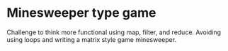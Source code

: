# Minesweeper type game

Challenge to think more functional using map, filter, and reduce.  Avoiding using loops and writing a matrix style game minesweeper.

